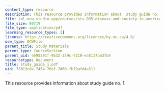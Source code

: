 ```yaml
---
content_type: resource
description: This resource provides information about  study guide no. 1.
file: /ol-ocw-studio-app/courses/sts-005-disease-and-society-in-america-fall-2005/73813cde745470ef7d60fb79afd4a311_study_guide_1.pdf
file_size: 80719
file_type: application/pdf
learning_resource_types: []
license: https://creativecommons.org/licenses/by-nc-sa/4.0/
ocw_type: OCWFile
parent_title: Study Materials
parent_type: CourseSection
parent_uid: e695291f-9b32-359c-7210-ea8117ba3fb4
resourcetype: Document
title: study_guide_1.pdf
uid: 73813cde-7454-70ef-7d60-fb79afd4a311
---
```

This resource provides information about  study guide no. 1.